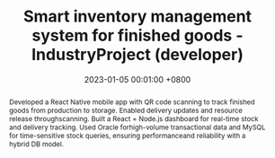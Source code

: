 ---
title:          "Smart inventory management system for finished goods - IndustryProject (developer)"
date:           2023-01-05 00:01:00 +0800
selected:       false
pub:            "in Walton Hi-Tech Industries PLC."
pub_date:       "2023"
abstract: >-
 Developed a React Native mobile app with QR code scanning to track finished goods from production to storage. Enabled delivery updates and resource release throughscanning. Built a React + Node.js dashboard for real-time stock and delivery tracking. Used Oracle forhigh-volume transactional data and MySQL for time-sensitive stock queries, ensuring performanceand reliability with a hybrid DB model.
cover:          /assets/images/covers/inventory.webp
authors:
- Md Al Amin*
- John Doe
- Charles Green
links:
  Paper: https://www.cell.com
---